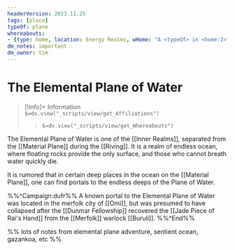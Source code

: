 ```yaml
---
headerVersion: 2023.11.25
tags: [place]
typeOf: plane
whereabouts: 
- {type: home, location: Energy Realms, wHome: "A <typeOf> in <home:2>"}
dm_notes: important
dm_owner: tim
---
```

# The Elemental Plane of Water
>[!info]+ Information  
> `$=dv.view("_scripts/view/get_Affiliations")`  
>> `$=dv.view("_scripts/view/get_Whereabouts")`

The Elemental Plane of Water is one of the [[Inner Realms]], separated from the [[Material Plane]] during the [[Riving]]. It is a realm of endless ocean, where floating rocks provide the only surface, and those who cannot breath water quickly die. 

It is rumored that in certain deep places in the ocean on the [[Material Plane]], one can find portals to the endless deeps of the Plane of Water.

%%^Campaign:dufr%%
A known portal to the Elemental Plane of Water was located in the merfolk city of [[Omi]], but was presumed to have collapsed after the [[Dunmar Fellowship]] recovered the [[Jade Piece of Rai's Hand]] from the [[Merfolk]] warlock [[Buruli]]. 
%%^End%%

%% lots of notes from elemental plane adventure, sentient ocean, gazankoa, etc %%
